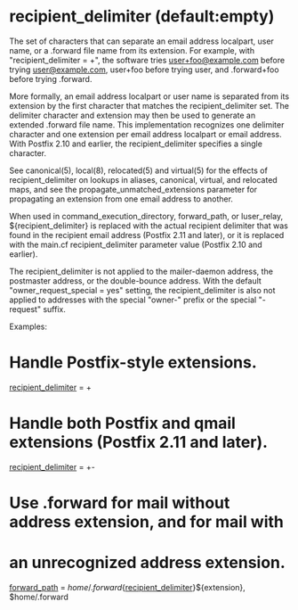 # recipient_delimiter (default:empty) 

 The set of characters that can separate an email address
localpart, user name, or a .forward file name from its extension.
For example, with "recipient_delimiter = +", the software tries
user+foo@example.com before trying user@example.com, user+foo before
trying user, and .forward+foo before trying .forward. 

 More formally, an email address localpart or user name is
separated from its extension by the first character that matches
the recipient_delimiter set. The delimiter character and extension
may then be used to generate an extended .forward file name. This
implementation recognizes one delimiter character and one extension
per email address localpart or email address. With Postfix 2.10 and
earlier, the recipient_delimiter specifies a single character. 

 See canonical(5), local(8), relocated(5) and virtual(5) for the
effects of recipient_delimiter on lookups in aliases, canonical,
virtual, and relocated maps, and see the propagate_unmatched_extensions
parameter for propagating an extension from one email address to
another.  

 When used in command_execution_directory, forward_path, or
luser_relay, ${recipient_delimiter} is replaced with the actual
recipient delimiter that was found in the recipient email address
(Postfix 2.11 and later), or it is replaced with the main.cf
recipient_delimiter parameter value (Postfix 2.10 and earlier).


 The recipient_delimiter is not applied to the mailer-daemon
address, the postmaster address, or the double-bounce address. With
the default "owner_request_special = yes" setting, the recipient_delimiter
is also not applied to addresses with the special "owner-" prefix
or the special "-request" suffix. 


Examples:



# Handle Postfix-style extensions.
<a href="postconf.5.html#recipient_delimiter">recipient_delimiter</a> = +



# Handle both Postfix and qmail extensions (Postfix 2.11 and later).
<a href="postconf.5.html#recipient_delimiter">recipient_delimiter</a> = +-



# Use .forward for mail without address extension, and for mail with
# an unrecognized address extension.
<a href="postconf.5.html#forward_path">forward_path</a> = $home/.forward${<a href="postconf.5.html#recipient_delimiter">recipient_delimiter</a>}${extension},
    $home/.forward



